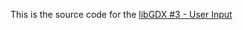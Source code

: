 This is the source code for
the [libGDX #3 - User Input](https://gad-wissberg.netlify.app/tutorials/libktx/tutorial_3/)
